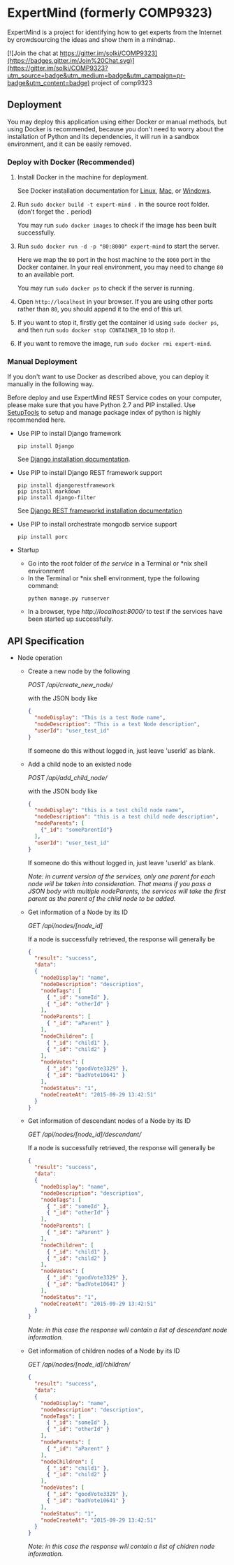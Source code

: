 # ExpertMind (formerly COMP9323)  

ExpertMind is a project for identifying how to get experts from the Internet by crowdsourcing the ideas and show them in a mindmap.  

[![Join the chat at https://gitter.im/solki/COMP9323](https://badges.gitter.im/Join%20Chat.svg)](https://gitter.im/solki/COMP9323?utm_source=badge&utm_medium=badge&utm_campaign=pr-badge&utm_content=badge)
project of comp9323

## Deployment

You may deploy this application using either Docker or manual methods, but using Docker is recommended, because you don't need to worry about the installation of Python and its dependencies, it will run in a sandbox environment, and it can be easily removed.

### Deploy with Docker (Recommended)

1. Install Docker in the machine for deployment.

   See Docker installation documentation for [Linux](https://docs.docker.com/linux/started/), [Mac](https://docs.docker.com/mac/started), or [Windows](https://docs.docker.com/windows/started).

2. Run `sudo docker build -t expert-mind .` in the source root folder. (don’t forget the `.` period)

   You may run `sudo docker images` to check if the image has been built successfully.

3. Run `sudo docker run -d -p "80:8000" expert-mind` to start the server.

   Here we map the `80` port in the host machine to the `8000` port in the Docker container. In your real environment, you may need to change `80` to an available port.

   You may run `sudo docker ps` to check if the server is running.

4. Open `http://localhost` in your browser. If you are using other ports rather than `80`, you should append it to the end of this url.

5. If you want to stop it, firstly get the container id using `sudo docker ps`, and then run `sudo docker stop CONTAINER_ID` to stop it.

6. If you want to remove the image, run `sudo docker rmi expert-mind`.


### Manual Deployment

If you don't want to use Docker as described above, you can deploy it manually in the following way.

Before deploy and use ExpertMind REST Service codes on your computer, please make sure that you have Python 2.7 and PIP installed. Use [SetupTools](https://pypi.python.org/pypi/setuptools) to setup and manage package index of python is highly recommended here.

  - Use PIP to install Django framework

      ```shell
      pip install Django
      ```

      See [Django installation documentation](https://docs.djangoproject.com/en/1.8/topics/install/#installing-official-release).
  - Use PIP to install Django REST framework support  
      ```shell
      pip install djangorestframework
      pip install markdown
      pip install django-filter
      ```
      See [Django REST frameworkd installation documentation](http://www.django-rest-framework.org/#installation)


  - Use PIP to install orchestrate mongodb service support  
      ```shell
      pip install porc
      ```
  - Startup
      - Go into the root folder of *the service* in a Terminal or &#42;nix shell environment
      - In the Terminal or &#42;nix shell environment, type the following command:
          ```shell
          python manage.py runserver
          ```
      - In a browser, type *http://localhost:8000/* to test if the services have been started up successfully.

## API Specification

  - Node operation
    - Create a new node by the following

      *POST /api/create_new_node/*

      with the JSON body like
      ```json
      {
        "nodeDisplay": "This is a test Node name",
        "nodeDescription": "This is a test Node description",
        "userId": "user_test_id"
      }
      ```
      If someone do this without logged in, just leave 'userId' as blank.

    - Add a child node to an existed node  

      *POST /api/add_child_node/*

      with the JSON body like
      ```json
      {
        "nodeDisplay": "this is a test child node name",
        "nodeDescription": "this is a test child node description",
        "nodeParents": [
          {"_id": "someParentId"}
        ],
        "userId": "user_test_id"
      }
      ```
      If someone do this without logged in, just leave 'userId' as blank.

      *Note: in current version of the services, only one parent for each node will be taken into consideration. That means if you pass a JSON body with multiple nodeParents, the services will take the first parent as the parent of the child node to be added.*

    - Get information of a Node by its ID

      *GET /api/nodes/[node_id]*

      If a node is successfully retrieved, the response will generally be
      ```json
      {
        "result": "success",
        "data":
        {
          "nodeDisplay": "name",
          "nodeDescription": "description",
          "nodeTags": [
            { "_id": "someId" },
            { "_id": "otherId" }
          ],
          "nodeParents": [
            { "_id": "aParent" }
          ],
          "nodeChildren": [
            { "_id": "child1" },
            { "_id": "child2" }
          ],
          "nodeVotes": [
            { "_id": "goodVote3329" },
            { "_id": "badVote10641" }
          ],
          "nodeStatus": "1",
          "nodeCreateAt": "2015-09-29 13:42:51"
        }
      }
      ```

    - Get information of descendant nodes of a Node by its ID  

      *GET /api/nodes/[node_id]/descendant/*

      If a node is successfully retrieved, the response will generally be

      ```json
      {
        "result": "success",
        "data":
        {
          "nodeDisplay": "name",
          "nodeDescription": "description",
          "nodeTags": [
            { "_id": "someId" },
            { "_id": "otherId" }
          ],
          "nodeParents": [
            { "_id": "aParent" }
          ],
          "nodeChildren": [
            { "_id": "child1" },
            { "_id": "child2" }
          ],
          "nodeVotes": [
            { "_id": "goodVote3329" },
            { "_id": "badVote10641" }
          ],
          "nodeStatus": "1",
          "nodeCreateAt": "2015-09-29 13:42:51"
        }
      }
      ```
      *Note: in this case the response will contain a list of descendant node information.*

    - Get information of children nodes of a Node by its ID

      *GET /api/nodes/[node_id]/children/*

      ```json
      {
        "result": "success",
        "data":
        {
          "nodeDisplay": "name",
          "nodeDescription": "description",
          "nodeTags": [
            { "_id": "someId" },
            { "_id": "otherId" }
          ],
          "nodeParents": [
            { "_id": "aParent" }
          ],
          "nodeChildren": [
            { "_id": "child1" },
            { "_id": "child2" }
          ],
          "nodeVotes": [
            { "_id": "goodVote3329" },
            { "_id": "badVote10641" }
          ],
          "nodeStatus": "1",
          "nodeCreateAt": "2015-09-29 13:42:51"
        }
      }
      ```
      *Note: in this case the response will contain a list of chidren node information.*
